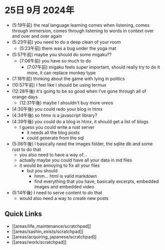 # 25日 9月 2024年
- (5:19午前) the real language learning comes when listening, comes through immersion, comes through listening to words in context over and over and over again
- (5:23午前) you need to do a deep clean of your room
  - (5:23午前) there was a bug under the yoga mat
- (5:57午前) maybe you should do some migaku??
  - (7:06午前) you have so much to do
    - (7:07午前) migaku feels super important, should really try to do it more, it can replace monkey type
- (7:18午前) thinking about the game with lying in politics
- (10:57午前) I feel like I should be using termux
- (12:28午後) it's going to be so good when I've gone through all of orange days
  - (12:31午後) maybe I shouldn't buy more oreos
- (4:30午後) you could redo your blog in htmx
- (4:34午後) so htmx is a javascript library?
- (4:39午後) you could do a blog in htmx, it should get a list of blogs 
  - I guess you could write a rust server
    - it needs all the blog posts
    - could generate from the sql
- (5:06午後) I basically need the images folder, the sqlite db and some rust to do that
  - you also need to have a way of...
  - actually maybe you could have all your data in md files
  - it would be annoying to fix all your files
    - but you should
      - hmm... html is valid markdown
      - find everything that you have, basically excerpts, embedded images and embedded video
- (5:14午後) I need to serve content to do that
  - would also need a way to create new posts

















## Quick Links
- [[areas/life_maintenance/scratchpad]]
- [[areas/sashin_exists/scratchpad]]
- [[areas/acquiring_japanese/scratchpad]]
- [[areas/work/scratchpad]]
